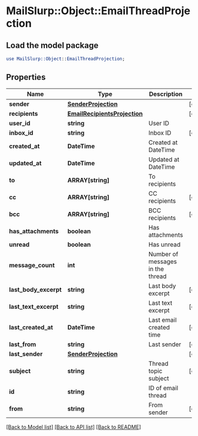 # MailSlurp::Object::EmailThreadProjection

## Load the model package
```perl
use MailSlurp::Object::EmailThreadProjection;
```

## Properties
Name | Type | Description | Notes
------------ | ------------- | ------------- | -------------
**sender** | [**SenderProjection**](SenderProjection) |  | [optional] 
**recipients** | [**EmailRecipientsProjection**](EmailRecipientsProjection) |  | [optional] 
**user_id** | **string** | User ID | 
**inbox_id** | **string** | Inbox ID | [optional] 
**created_at** | **DateTime** | Created at DateTime | 
**updated_at** | **DateTime** | Updated at DateTime | 
**to** | **ARRAY[string]** | To recipients | 
**cc** | **ARRAY[string]** | CC recipients | [optional] 
**bcc** | **ARRAY[string]** | BCC recipients | [optional] 
**has_attachments** | **boolean** | Has attachments | 
**unread** | **boolean** | Has unread | 
**message_count** | **int** | Number of messages in the thread | 
**last_body_excerpt** | **string** | Last body excerpt | [optional] 
**last_text_excerpt** | **string** | Last text excerpt | [optional] 
**last_created_at** | **DateTime** | Last email created time | [optional] 
**last_from** | **string** | Last sender | [optional] 
**last_sender** | [**SenderProjection**](SenderProjection) |  | [optional] 
**subject** | **string** | Thread topic subject | [optional] 
**id** | **string** | ID of email thread | 
**from** | **string** | From sender | [optional] 

[[Back to Model list]](../README#documentation-for-models) [[Back to API list]](../README#documentation-for-api-endpoints) [[Back to README]](../README)


